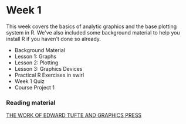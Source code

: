 # Week 1

This week covers the basics of analytic graphics and the base plotting system in R. We've also included some background material to help you install R if you haven't done so already.

- Background Material
- Lesson 1: Graphs
- Lesson 2: Plotting
- Lesson 3: Graphics Devices
- Practical R Exercises in swirl
- Week 1 Quiz
- Course Project 1

### Reading material
[THE WORK OF EDWARD TUFTE AND GRAPHICS PRESS](https://www.edwardtufte.com/tufte/)
